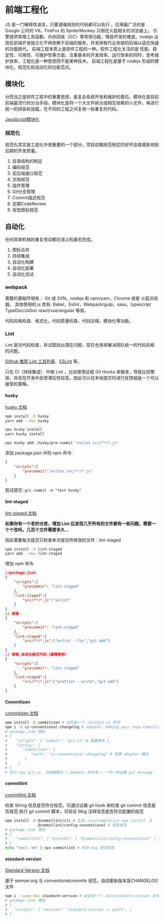 # 前端工程化

JS 是一门解释性语言，只要遵循规则的代码都可以执行 。应用最广泛的是 Google 公司的 V8，FireFox 的 SpiderMonkey 只用在火狐相关的浏览器上。
引擎提供常用工具函数，内存回收（GC）等常用功能，降低开发的难度。nodejs 出现后前端开发独立化不再依赖于后端的服务，并渐渐取代业务层的后端以适应快速的功能跌代。
前端工程本质上是软件工程的一种。软件工程化关注的是 性能、稳定性、可用性、可维护性等方面，注重基本的开发效率、运行效率的同时，思考维护效率，工程化是一种思想而不是某种技术。
前端工程化是基于 nodejs 形成的模块化，规范化和自动化的功能范式。

## 模块化

分而治之是软件工程中的重要思想，是复杂系统开发和维护的基石，模块化是目前前端最流行的分治手段。模块化是将一个大文件拆分成相互依赖的小文件，再进行统一的拼装和加载。在不同的工程之间复用一些重复的代码。

[JavaScript模块化](./JavaScript模块化.md)

### 规范化

规范化其实是工程化中很重要的一个部分，项目初期规范制定的好坏会直接影响到后期的开发质量。

  1. 目录结构的制定
  2. 编码规范
  3. 前后端接口规范
  4. 文档规范
  5. 组件管理
  6. Git分支管理
  7. Commit描述规范
  8. 定期CodeReview
  9. 视觉图标规范

## 自动化

任何简单机械的重复劳动都应该让机器去完成。

 1. 图标合并
 2. 持续集成
 3. 自动化构建
 4. 自动化部署
 5. 自动化测试


### webpack
需要的基础环境有： Git 或 SVN，nodejs 和 npm/yarn，Chrome 或者 火狐浏览器。
具体使用的 js 库有: Babel，Eslint，Webpack/gulp，sass，typescript TypeDoc/JsDoc react/vue/angular 等库。

代码风格检查、格式化，代码质量检查，代码压缩，模块化等功能。

### Lint

Lint 是对代码检查，并试图找出潜在问题，现在也用来解决团队统一的代码风格的问题。

[Github 推荐 Lint 工具列表](https://github.com/collections/clean-code-linters)、[ESLint](https://eslint.org/) 等。

只在 CI（持续集成） 中做 Lint ，比如使用远程 Git Hooks 来触发，导致比较繁琐，并且在开发中反馈滞后性较高，因此可以在本地提交时进行反馈就是一个可以接受的策略。

#### husky

[husky 文档](https://typicode.github.io/husky/#/)

```sh
npm install -D husky
yarn add --dev husky

npx husky install
yarn husky install

npx husky add .husky/pre-commit "eslint src/**/*.js"
```

添加 package.json 中的 npm 命令:

```json
{
    "scripts":{
        "precommit":"eslint src/**/*.js"
    }
}
```

尝试提交: `git commit -m "test husky"`

#### lint-staged

[lint-staged 文档](https://github.com/okonet/lint-staged)

**如果你有一个老的仓库，增加 Lint 后发现几乎所有的文件都有一些问题，需要一个个改吗，几百个文件需要多久...**

因此需要每次提交只检查本次提交所修改的文件：lint-staged

```sh
npm install -D lint-staged
yarn add --dev lint-staged
```

增加 npm 命令

```json
//package.json
{
    "scripts":{
        "precommit": "lint-staged"
    },
    "lint-staged":{
        "src/**/*.js":"eslint"
    }
}
// 或者
{
    "scripts":{
        "precommit": "lint-staged"
    },
    "lint-staged":{
        "src/**/*.js":["eslint --fix","git add"]
    }
}
// 或者,自动化格式代码（谨慎使用）
{
    "scripts":{
        "precommit": "lint-staged"
    },
    "lint-staged":{
        "src/**/*.js":["prettier --write","git add"]
    }
}
```

#### Commitizen

[commitizen 文档](http://commitizen.github.io/cz-cli/)

```sh
npm install -D commitizen # 会安装一个 .bin/git-cz 命令 
npm i -D cz-conventional-changelog # adapter: Making your repo Commitizen-friendly
# package.json 增加
# {
#    "scripts": { "commit": "git-cz" # 配置脚本 }, 
#    "config": { 
#		"commitizen": { 
#			"path": "cz-conventional-changelog" # 配置 adapter 模块 
#		 } 
#	  }
# }
# 执行 npx git-cz, 可根据提示 ( adapter 的作用 ) 一步一步设置 git message
```

#### commitlint

[commitlint 文档](https://commitlint.js.org/#/)

检查 String 信息是否符合规范，可通过设置 git hook 来检查 git commit 信息是否规范 执行 git commit 脚本，可验证 Msg 注释信息是否符合配置的规范

```sh
npm install -D @commitlint/cli # 生成 .bin/commitlint npm install -D
			   @commitlint/config-conventional # 信息规范
# package.json 增加
# {
# 	 "commitlint": { "extends": [ "@commitlint/config-conventional" ] }
# }
echo "test: mm" | npx commitlint # 检验 msg 是否规范
```



#### standard-version

[Standard Version 文档](https://github.com/conventional-changelog/standard-version)

基于 semver.org 与 conventionalcommits 规范，自动更新版本及CHANGELOG文件

```sh
npm i --save-dev standard-version # 会安装一个 .bin/standard-version 命令
# package.json 增加
# {
# 	"scripts": { "version": "standard-version -r patch", }
# }
```





